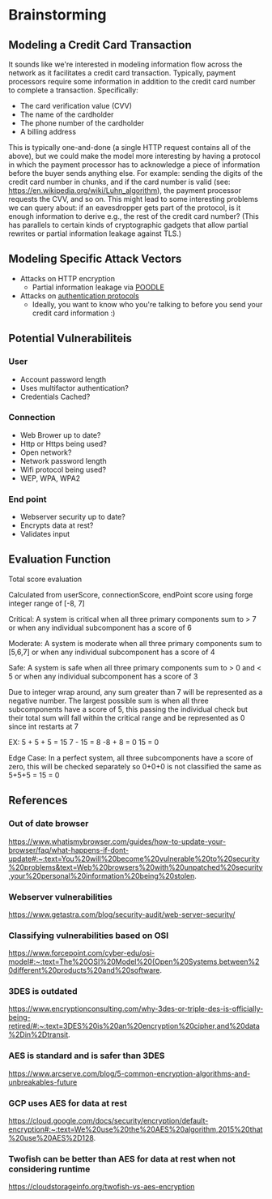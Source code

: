 # Brainstorming

## Modeling a Credit Card Transaction

It sounds like we're interested in modeling information flow across the network as it facilitates a credit card transaction.
Typically, payment processors require some information in addition to the credit card number to complete a transaction.
Specifically:

- The card verification value (CVV)
- The name of the cardholder
- The phone number of the cardholder
- A billing address

This is typically one-and-done (a single HTTP request contains all of the above), but we could make the model more interesting by having a protocol in which the payment processor has to acknowledge a piece of information before the buyer sends anything else.
For example: sending the digits of the credit card number in chunks, and if the card number is valid (see: <https://en.wikipedia.org/wiki/Luhn_algorithm>), the payment processor requests the CVV, and so on.
This might lead to some interesting problems we can query about: if an eavesdropper gets part of the protocol, is it enough information to derive e.g., the rest of the credit card number?
(This has parallels to certain kinds of cryptographic gadgets that allow partial rewrites or partial information leakage against TLS.)

## Modeling Specific Attack Vectors

- Attacks on HTTP encryption
  - Partial information leakage via [POODLE](https://en.wikipedia.org/wiki/POODLE)
- Attacks on [authentication protocols](https://en.wikipedia.org/wiki/Authentication_protocol)
  - Ideally, you want to know who you're talking to before you send your credit card information :)

## Potential Vulnerabiliteis 

### User
- Account password length
- Uses multifactor authentication?
- Credentials Cached?

### Connection
- Web Brower up to date?
- Http or Https being used?
- Open network?
- Network password length
- Wifi protocol being used? 
- WEP, WPA, WPA2

### End point
- Webserver security up to date?
- Encrypts data at rest? 
- Validates input


## Evaluation Function
Total score evaluation 

Calculated from userScore, connectionScore, endPoint score using
forge integer range of [-8, 7]

Critical:
A system is critical when all three primary components sum to > 7 
or when any individual subcomponent has a score of 6

Moderate: 
A system is moderate when all three primary components sum to [5,6,7]
or when any individual subcomponent has a score of 4

Safe:
A system is safe when all three primary components sum to > 0 and < 5 
or when any individual subcomponent has a score of 3

Due to integer wrap around, any sum greater than 7 will be represented
as a negative number. The largest possible sum is when all three subcomponents
have a score of 5, this passing the individual check but their total sum will
fall within the critical range and be represented as 0 since int restarts at 7

EX: 5 + 5 + 5 = 15
7 - 15 = 8
-8 + 8 = 0 
15 = 0

Edge Case:
In a perfect system, all three subcomponents have a score of zero, this will
be checked separately so 0+0+0 is not classified the same as 5+5+5 = 15 = 0 



## References 
### Out of date browser

https://www.whatismybrowser.com/guides/how-to-update-your-browser/faq/what-happens-if-dont-update#:~:text=You%20will%20become%20vulnerable%20to%20security%20problems&text=Web%20browsers%20with%20unpatched%20security,your%20personal%20information%20being%20stolen.

### Webserver vulnerabilities 
https://www.getastra.com/blog/security-audit/web-server-security/

### Classifying vulnerabilities based on OSI
https://www.forcepoint.com/cyber-edu/osi-model#:~:text=The%20OSI%20Model%20(Open%20Systems,between%20different%20products%20and%20software.

### 3DES is outdated
https://www.encryptionconsulting.com/why-3des-or-triple-des-is-officially-being-retired/#:~:text=3DES%20is%20an%20encryption%20cipher,and%20data%2Din%2Dtransit.

### AES is standard and is safer than 3DES
https://www.arcserve.com/blog/5-common-encryption-algorithms-and-unbreakables-future

### GCP uses AES for data at rest
https://cloud.google.com/docs/security/encryption/default-encryption#:~:text=We%20use%20the%20AES%20algorithm,2015%20that%20use%20AES%2D128.


### Twofish can be better than AES for data at rest when not considering runtime
https://cloudstorageinfo.org/twofish-vs-aes-encryption









